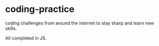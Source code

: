 # coding-practice
coding challenges from around the internet to stay sharp and learn new skills.

All completed in JS.
